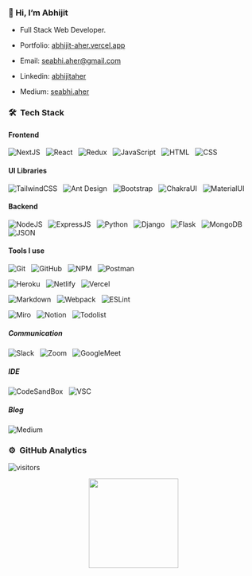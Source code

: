 ### 👋 Hi, I’m Abhijit
- Full Stack Web Developer. 

- Portfolio: [abhijit-aher.vercel.app](https://abhijit-aher.vercel.app/)
- Email: [seabhi.aher@gmail.com](mailto:seabhi.aher@gmail.com)
- Linkedin: [abhijitaher](https://www.linkedin.com/in/abhijitaher/)
- Medium: [seabhi.aher](https://medium.com/@seabhi.aher)

### 🛠 &nbsp;Tech Stack

 #### Frontend

![NextJS](https://img.shields.io/badge/NextJS-20232A?style=for-the-badge&logo=next.js&logoColor=white)&nbsp;&nbsp;
![React](https://img.shields.io/badge/React-20232A?style=for-the-badge&logo=react&logoColor=61DAFB)&nbsp;&nbsp;
![Redux](https://img.shields.io/badge/Redux-593D88?style=for-the-badge&logo=redux&logoColor=white)&nbsp;&nbsp;
![JavaScript](https://img.shields.io/badge/JavaScript-323330?style=for-the-badge&logo=javascript&logoColor=F7DF1E)&nbsp;&nbsp;
![HTML](https://img.shields.io/badge/HTML5-E34F26?style=for-the-badge&logo=html5&logoColor=white)&nbsp;&nbsp;
![CSS](https://img.shields.io/badge/CSS3-1572B6?style=for-the-badge&logo=css3&logoColor=white)&nbsp;&nbsp;
<!---
![ReactRouter](https://img.shields.io/badge/React_Router-CA4245?style=for-the-badge&logo=react-router&logoColor=white)&nbsp;&nbsp;
--->

#### UI Libraries 

![TailwindCSS](https://img.shields.io/badge/Tailwind_CSS-38B2AC?style=for-the-badge&logo=tailwind-css&logoColor=white)&nbsp;&nbsp;
![Ant Design](https://img.shields.io/badge/Ant%20Design-3A33D1?style=for-the-badge&logo=ant-design&logoColor=white)&nbsp;&nbsp;
![Bootstrap](https://img.shields.io/badge/Bootstrap-563D7C?style=for-the-badge&logo=bootstrap&logoColor=white)&nbsp;&nbsp;
![ChakraUI](https://img.shields.io/badge/Chakra--UI-319795?style=for-the-badge&logo=chakra-ui&logoColor=white)&nbsp;&nbsp;
![MaterialUI](https://img.shields.io/badge/Material%20UI-007FFF?style=for-the-badge&logo=mui&logoColor=white)&nbsp;&nbsp;
<!---
![MotifUI](https://img.shields.io/badge/Motif-319795?style=for-the-badge&logo=motifJS&logoColor=white)&nbsp;&nbsp;
--->
#### Backend
![NodeJS](https://img.shields.io/badge/Node.js-339933?style=for-the-badge&logo=nodedotjs&logoColor=white)&nbsp;&nbsp;
![ExpressJS](https://img.shields.io/badge/Express.js-000000?style=for-the-badge&logo=express&logoColor=white)&nbsp;&nbsp;
![Python](https://img.shields.io/badge/Python-20232A?style=for-the-badge&logo=python)&nbsp;&nbsp;
![Django](https://img.shields.io/badge/Django-0C4B33?style=for-the-badge&logo=django)&nbsp;&nbsp;
![Flask](https://img.shields.io/badge/Flask-20232A?style=for-the-badge&logo=flask)&nbsp;&nbsp;
![MongoDB](https://img.shields.io/badge/MongoDB-4EA94B?style=for-the-badge&logo=mongodb&logoColor=white)&nbsp;&nbsp;
![JSON](https://img.shields.io/badge/json-5E5C5C?style=for-the-badge&logo=json&logoColor=white)&nbsp;&nbsp;


#### Tools I use

![Git](https://img.shields.io/badge/GIT-E44C30?style=for-the-badge&logo=git&logoColor=white)&nbsp;&nbsp;
![GitHub](https://img.shields.io/badge/GitHub-100000?style=for-the-badge&logo=github&logoColor=white)&nbsp;&nbsp;
![NPM](https://img.shields.io/badge/npm-CB3837?style=for-the-badge&logo=npm&logoColor=white)&nbsp;&nbsp;
![Postman](https://img.shields.io/badge/Postman-FF6C37?style=for-the-badge&logo=Postman&logoColor=white)&nbsp;&nbsp; 


![Heroku](https://img.shields.io/badge/Heroku-430098?style=for-the-badge&logo=heroku&logoColor=white)&nbsp;&nbsp;
![Netlify](https://img.shields.io/badge/Netlify-00C7B7?style=for-the-badge&logo=netlify&logoColor=white)&nbsp;&nbsp;
![Vercel](https://img.shields.io/badge/Vercel-000000?style=for-the-badge&logo=vercel&logoColor=white)&nbsp;&nbsp;

![Markdown](https://img.shields.io/badge/Markdown-000000?style=for-the-badge&logo=markdown&logoColor=white)&nbsp;&nbsp;
![Webpack](https://img.shields.io/badge/Webpack-8DD6F9?style=for-the-badge&logo=Webpack&logoColor=white)&nbsp;&nbsp;
![ESLint](https://img.shields.io/badge/eslint-3A33D1?style=for-the-badge&logo=eslint&logoColor=white)&nbsp;&nbsp;


![Miro](https://img.shields.io/badge/Miro-050038?style=for-the-badge&logo=Miro&logoColor=white)&nbsp;&nbsp;
![Notion](https://img.shields.io/badge/Notion-000000?style=for-the-badge&logo=notion&logoColor=white)&nbsp;&nbsp;
![Todolist](https://img.shields.io/badge/Todoist-E44332?style=for-the-badge&logo=todoist&logoColor=white)&nbsp;&nbsp;

##### Communication
 ![Slack](https://img.shields.io/badge/Slack-4A154B?style=for-the-badge&logo=slack&logoColor=white)&nbsp;&nbsp;
 ![Zoom](	https://img.shields.io/badge/Zoom-2D8CFF?style=for-the-badge&logo=zoom&logoColor=white)&nbsp;&nbsp;
 ![GoogleMeet](https://img.shields.io/badge/Google%20Meet-00897B?style=for-the-badge&logo=google-meet&logoColor=white)&nbsp;&nbsp;
 
 ##### IDE
 ![CodeSandBox](https://img.shields.io/badge/Codesandbox-000000?style=for-the-badge&logo=CodeSandbox&logoColor=white)&nbsp;&nbsp;
 ![VSC](https://img.shields.io/badge/Visual_Studio_Code-0078D4?style=for-the-badge&logo=visual%20studio%20code&logoColor=white)&nbsp;&nbsp;


##### Blog
![Medium](https://img.shields.io/badge/Medium-12100E?style=for-the-badge&logo=medium&logoColor=white)&nbsp;&nbsp;

### ⚙️ &nbsp;GitHub Analytics
![visitors](https://visitor-badge.glitch.me/badge?page_id=AbhijitAher) 

<p align="center">
<a href="https://github.com/AbhijitAher">
 <img height="180em" src="https://github-readme-stats-eight-theta.vercel.app/api?username=AbhijitAher&show_icons=true&theme=vue-dark&include_all_commits=true&count_private=true" />
</a>
</p>



<!---
AbhijitAher/AbhijitAher is a ✨ special ✨ repository because its `README.md` (this file) appears on your GitHub profile.
You can click the Preview link to take a look at your changes.
--->
